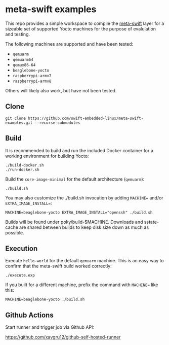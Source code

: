 # meta-swift examples

This repo provides a simple workspace to compile the [meta-swift](https://github.com/jeremy-prater/meta-swift) layer
for a sizeable set of supported Yocto machines for the purpose of evalulation and testing.

The following machines are supported and have been tested:

- `qemuarm`
- `qemuarm64`
- `qemux86-64`
- `beaglebone-yocto`
- `raspberrypi-armv7`
- `raspberrypi-armv8`

Others will likely also work, but have not been tested.

## Clone

```console
git clone https://github.com/swift-embedded-linux/meta-swift-examples.git --recurse-submodules
```

## Build

It is recommended to build and run the included Docker container for a working environment for
building Yocto:

```console
./build-docker.sh
./run-docker.sh
```

Build the `core-image-minimal` for the default architecture (`qemuarm`):

```console
./build.sh
```

You may also customize the ./build.sh invocation by adding `MACHINE=` and/or `EXTRA_IMAGE_INSTALL=`:

```console
MACHINE=beaglebone-yocto EXTRA_IMAGE_INSTALL="openssh" ./build.sh
```

Builds will be found under poky/build-$MACHINE. Downloads and sstate-cache are shared between builds to keep disk size down as much as possible.

## Execution

Execute `hello-world` for the default `qemuarm` machine. This is an easy way to confirm that the meta-swift build worked correctly:

```console
./execute.exp
```

If you built for a different machine, prefix the command with `MACHINE=` like this:

```console
MACHINE=beaglebone-yocto ./build.sh
```

## Github Actions

Start runner and trigger job via Github API:

https://github.com/xavgru12/github-self-hosted-runner

